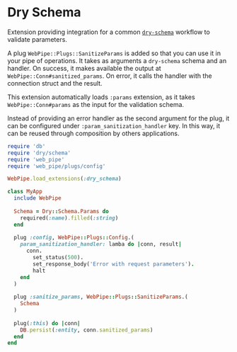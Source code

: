 # Dry Schema

Extension providing integration for a common
[`dry-schema`](https://dry-rb.org/gems/dry-schema/) workflow to validate
parameters.

A plug `WebPipe::Plugs::SanitizeParams` is added so that you can use it in your
pipe of operations. It takes as arguments a `dry-schema` schema and an handler.
On success, it makes available the output at `WebPipe::Conn#sanitized_params`.
On error, it calls the handler with the connection struct and the result.

This extension automatically loads `:params` extension, as it takes
`WebPipe::Conn#params` as the input for the validation schema.

Instead of providing an error handler as the second argument for the plug, it
can be configured under `:param_sanitization_handler` key. In this way, it can
be reused through composition by others applications.

```ruby
require 'db'
require 'dry/schema'
require 'web_pipe'
require 'web_pipe/plugs/config'

WebPipe.load_extensions(:dry_schema)

class MyApp
  include WebPipe
  
  Schema = Dry::Schema.Params do
    required(:name).filled(:string)
  end
  
  plug :config, WebPipe::Plugs::Config.(
    param_sanitization_handler: lamba do |conn, result|
      conn.
        set_status(500).
        set_response_body('Error with request parameters').
        halt
    end
  )
  
  plug :sanitize_params, WebPipe::Plugs::SanitizeParams.(
    Schema
  )
  
  plug(:this) do |conn|
    DB.persist(:entity, conn.sanitized_params)
  end
end
```
